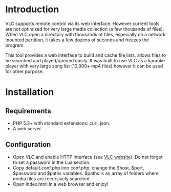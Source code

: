 # Introduction 

VLC supports remote control via its web interface. However current tools are not optimized for very large media collection (a few thousands of files). When VLC open a directory with thousands of files, especially on a network mounted partition, it takes a few dozens of seconds and freezes the program.

This tool provides a web interface to build and cache file lists, allows files to be searched and played/queued easily. It was built to use VLC as a karaoke player with very large song list (10,000+ mp4 files) however it can be used for other purpose.

# Installation

## Requirements

- PHP 5.3+ with standard extensions: curl, json.
- A web server

## Configuration

- Open VLC and enable HTTP interface (see [VLC website](https://wiki.videolan.org/Documentation:Modules/http_intf/#VLC_2.0.0_and_later)). Do not forget to set a password in the Lua section.
- Copy default.conf.php into conf.php, change the $host, $port, $password and $paths variables. $paths is an array of folders where media files are recursively searched.
- Open index.html in a web browser and enjoy!
